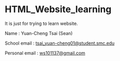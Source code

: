 # HTML_Website_learning
It is just for trying to learn website.

Name : Yuan-Cheng Tsai (Sean)

School email : tsai_yuan-cheng01@student.smc.edu

Personal email : ws101137@gmail.com